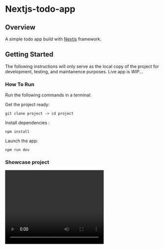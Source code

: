 # Nextjs-todo-app
## Overview
A simple todo app build with [Nextjs](https://nextjs.org/) framework.

## Getting Started
The following instructions will only serve as the local copy of the project for development, testing, and maintanence purposes. Live app is *WIP*...

### How To Run
Run the following commands in a terminal:

Get the project ready:
```
git clone project -> cd project
```
Install dependencies :
```
npm install
```
Launch the app:
```
npm run dev
```
### Showcase project
<video src='D:\courses\cscourse\webdev\Nextjs-todo-app\videos\Todo_app_master.mp4' width="320" height="240"/>
<video width="320" height="240" controls>
  <source src="D:\courses\cscourse\webdev\Nextjs-todo-app\videos\Todo_app_master.mp4" type="video/mp4">
</video>

## Source
[mdn web docs -- React Todo App](https://developer.mozilla.org/en-US/docs/Learn/Tools_and_testing/Client-side_JavaScript_frameworks/React_getting_started)
